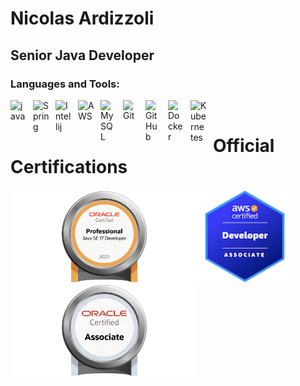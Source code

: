 # Nicolas Ardizzoli 
## Senior Java Developer


### Languages and Tools:

<img align="left" alt="java" width="26px" src="https://cdn.jsdelivr.net/gh/devicons/devicon/icons/java/java-original.svg" style="padding-right:10px;" />
<img align="left" alt="Spring" width="26px" src="https://cdn.jsdelivr.net/gh/devicons/devicon/icons/spring/spring-original.svg" style="padding-right:10px;" />
<img align="left" alt="Intellij" width="26px" src="https://www.svgrepo.com/show/452236/jb-intellij-idea.svg" style="padding-right:10px;" />
<img align="left" alt="AWS" width="26px" src="https://www.svgrepo.com/show/376356/aws.svg" style="padding-right:10px;" />
<img align="left" alt="MySQL" width="26px" src="https://cdn.jsdelivr.net/gh/devicons/devicon/icons/mysql/mysql-original.svg" style="padding-right:10px;" />
<img align="left" alt="Git" width="26px" src="https://cdn.jsdelivr.net/gh/devicons/devicon/icons/git/git-original.svg" style="padding-right:10px;" />
<img align="left" alt="GitHub" width="26px" src="https://www.svgrepo.com/show/439171/github.svg" style="padding-right:10px;" />
<img align="left" alt="Docker" width="26px" src="https://cdn.jsdelivr.net/gh/devicons/devicon/icons/docker/docker-original.svg" style="padding-right:10px;" />
<img align="left" alt="Kubernetes" width="26px" src="https://cdn.jsdelivr.net/gh/devicons/devicon/icons/kubernetes/kubernetes-plain.svg" style="padding-right:10px;" />

<br />


# Official Certifications

[<img align="left" src="https://github.com/nicoardizzoli/nicoardizzoli/blob/main/img/OCPJSE17-2023.png" width="300" height="150">](https://catalog-education.oracle.com/pls/certview/sharebadge?id=5C804CD46903552E89252AE3D856A143E6F2419FE7B0DA34EA632C4DBC5A5C7F)
[<img align="left" src="https://github.com/nicoardizzoli/nicoardizzoli/blob/main/img/aws-certified-developer-associate.png" width="150" height="150">](https://www.credly.com/badges/01ad7fe4-6aa9-4200-8d5f-976748f4c358/public_url)

[<img align="left" src="https://github.com/nicoardizzoli/nicoardizzoli/blob/main/img/OCAJSE8.jpg" width="300" height="150">](https://catalog-education.oracle.com/pls/certview/sharebadge?id=733A577B142E309C8F7E58DEAF9387FCB091329660C57CB208DF031A13388724)






